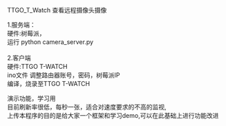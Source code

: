 
TTGO_T_Watch 查看远程摄像头摄像

1.服务端：<BR/>
   硬件:树莓派， <BR/>
   运行 python camera_server.py<BR/>
<BR/>
2.客户端<BR/>
   硬件:TTGO T-WATCH <BR/>
   ino文件 调整路由器账号，密码，树莓派IP<BR/>
   编译，烧录至TTGO T-WATCH<BR/>
   
   演示功能，学习用 <br/>
   目前刷新率很低，每秒一张，适合对速度要求的不高的监视,<br/>
   上传本程序的目的是给大家一个框架和学习demo,可以在此基础上进行功能改进
   
